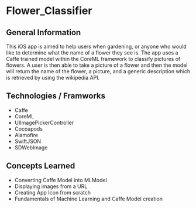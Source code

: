# Flower_Classifier

## General Information
This iOS app is aimed to help users when gardening, or anyone who would like to determine what the name of a flower they see is. 
The app uses a Caffe trained model within the CoreML framework to classify pictures of flowers. A user is then able to take a picture
of a flower and then the model will return the name of the flower, a picture, and a generic description which is retrieved by using the
wikipedia API.


## Technologies / Framworks
- Caffe
- CoreML
- UIImagePickerController
- Cocoapods
- Alamofire
- SwiftJSON
- SDWebImage

## Concepts Learned
- Converting Caffe Model into MLModel
- Displaying images from a URL
- Creating App Icon from scratch 
- Fundamentals of Machine Learning and Caffe Model creation
